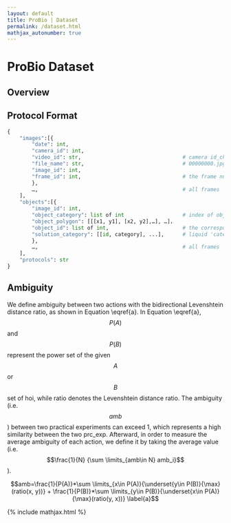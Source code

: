 ```yaml
---
layout: default
title: ProBio | Dataset
permalink: /dataset.html
mathjax_autonumber: true
---
```



# ProBio Dataset

## Overview



## Protocol Format


```python
{
    "images":[{
        "date": int, 
        "camera_id": int,
        "video_id": str,                                 # camera id_challenge id_task_id
        "file_name": str,                                # 00000000.jpg
        "image_id": int,                      
        "frame_id": int,                                 # the frame number of the given video
        }, 
        …,                                               # all frames
    ],
    "objects":[{
        "image_id": int, 
        "object_category": list of int                   # index of object_list,
        "object_polygon": [[[x1, y1], [x2, y2],…], …]， 
        "object_id": list of int,                        # the corresponding id in 'object_polygon'
        "solution_category": [[id, category], ...],      # liquid 'category' in the 'id'th object
        },
        …,                                               # all frames
    ],
    "protocols": str
}
```

## Ambiguity

We define ambiguity between two actions with the bidirectional Levenshtein distance ratio, as shown in Equation \eqref{a}. In Equation \eqref{a}, $$P(A)$$ and $$P(B)$$ represent the power set of the given $$A$$ or $$B$$ set of hoi, while ratio denotes the Levenshtein distance ratio. The ambiguity (i.e. $$amb$$) between two practical experiments can exceed 1, which represents a high similarity between the two prc\_exp. Afterward, in order to measure the average ambiguity of each action, we define it by taking the average value (i.e. $$\frac{1}{N} {\sum \limits_{amb\in N} amb_i}$$).


$$amb=\frac{1}{P(A)}*\sum \limits_{x\in P(A)}{\underset{y\in P(B)}{\max}(ratio(x, y))} + \frac{1}{P(B)}*\sum \limits_{y\in P(B)}{\underset{x\in P(A)}{\max}(ratio(y, x))} \label{a}$$




{% include mathjax.html %}



